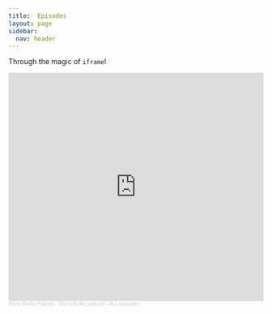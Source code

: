 ```yaml
---
title:  Episodes
layout: page
sidebar:
  nav: header
---
```


Through the magic of `iframe`!

<iframe width="100%" height="450" scrolling="no" frameborder="no" allow="autoplay" src="https://w.soundcloud.com/player/?url=https%3A//api.soundcloud.com/playlists/933697021&color=%23ff5500&auto_play=false&hide_related=false&show_comments=true&show_user=true&show_reposts=false&show_teaser=true"></iframe><div style="font-size: 10px; color: #cccccc;line-break: anywhere;word-break: normal;overflow: hidden;white-space: nowrap;text-overflow: ellipsis; font-family: Interstate,Lucida Grande,Lucida Sans Unicode,Lucida Sans,Garuda,Verdana,Tahoma,sans-serif;font-weight: 100;"><a href="https://soundcloud.com/microbinfie" title="Micro Binfie Podcast" target="_blank" style="color: #cccccc; text-decoration: none;">Micro Binfie Podcast</a> · <a href="https://soundcloud.com/microbinfie/sets/micro-binfie-podcast-all" title="Micro Binfie podcast - ALL episodes" target="_blank" style="color: #cccccc; text-decoration: none;">Micro Binfie podcast - ALL episodes</a></div>

